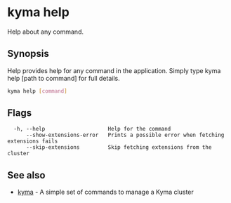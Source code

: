 # kyma help

Help about any command.

## Synopsis

Help provides help for any command in the application.
Simply type kyma help [path to command] for full details.

```bash
kyma help [command]
```

## Flags

```text
  -h, --help                    Help for the command
      --show-extensions-error   Prints a possible error when fetching extensions fails
      --skip-extensions         Skip fetching extensions from the cluster
```

## See also

* [kyma](kyma.md) - A simple set of commands to manage a Kyma cluster

